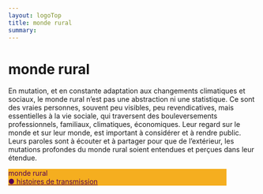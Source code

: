 ```yaml
---
layout: logoTop
title: monde rural
summary: 
---
```

<h1>monde rural</h1>
<p class="intro-text">En mutation, et en constante adaptation aux changements climatiques et sociaux, le monde rural n’est pas une abstraction ni une statistique. Ce sont des vraies personnes, souvent peu visibles, peu revendicatives, mais essentielles à la vie sociale, qui traversent des bouleversements professionnels, familiaux, climatiques, économiques. Leur regard sur le monde et sur leur monde, est important à considérer et à rendre public. Leurs paroles sont à écouter et à partager pour que de l’extérieur, les mutations profondes du monde rural soient entendues et perçues dans leur étendue. </p>

<div class="space-around--wrap">
<p class="shadow" style="background: #f5ae1f; width: 50ch"><span style="color: #550055" class="nav-list-heading">monde rural</span><br>
  <a style="color: #550055" class="nav-list-item" href="/histoires-de-transmission">●&nbsp;histoires de transmission</a><br>
</p>